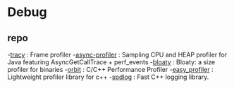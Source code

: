 # Debug

## repo
-[tracy](https://github.com/wolfpld/tracy) : Frame profiler
-[async-profiler](https://github.com/async-profiler/async-profiler) : Sampling CPU and HEAP profiler for Java featuring AsyncGetCallTrace + perf_events
-[bloaty](https://github.com/google/bloaty) : Bloaty: a size profiler for binaries
-[orbit](https://github.com/google/orbit) : C/C++ Performance Profiler
-[easy_profiler](https://github.com/yse/easy_profiler) : Lightweight profiler library for c++
-[spdlog](https://github.com/gabime/spdlog) : Fast C++ logging library.